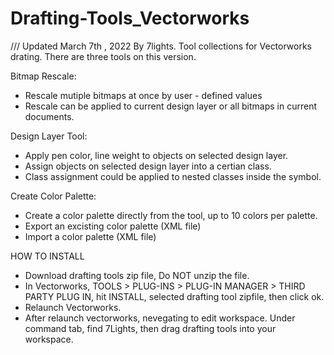# Drafting-Tools_Vectorworks

/// Updated March 7th , 2022 By 7lights.
Tool collections for Vectorworks drating. There are three tools on this version.

Bitmap Rescale:
  * Rescale mutiple bitmaps at once by user - defined values
  * Rescale can be applied to current design layer or all bitmaps in current documents.

Design Layer Tool:
  * Apply pen color, line weight to objects on selected design layer.
  * Assign objects on selected design layer into a certian class.
  * Class assignment could be applied to nested classes inside the symbol. 

Create Color Palette:
  * Create a color palette directly from the tool, up to 10 colors per palette.
  * Export an excisting color palette (XML file) 
  * Import a color palette (XML file)


HOW TO INSTALL

* Download drafting tools zip file, Do NOT unzip the file.
* In Vectorworks, TOOLS > PLUG-INS > PLUG-IN MANAGER > THIRD PARTY PLUG IN, hit INSTALL, selected drafting tool zipfile, then click ok.
* Relaunch Vectorworks. 
* After relaunch vectorworks, nevegating to edit workspace. Under command tab, find 7Lights, then drag drafting tools into your workspace. 
